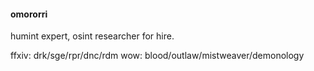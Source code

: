 #### omororri

humint expert, osint researcher for hire.

ffxiv: drk/sge/rpr/dnc/rdm
wow: blood/outlaw/mistweaver/demonology

<!---
omororri/omororri is a ✨ special ✨ repository because its `README.md` (this file) appears on your GitHub profile.
You can click the Preview link to take a look at your changes.
--->
